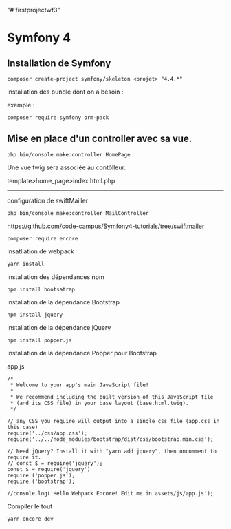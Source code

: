 "# firstprojectwf3" 

# Symfony 4

## Installation de Symfony

```
composer create-project symfony/skeleton <projet> "4.4.*"
```

installation des bundle dont on a besoin :

exemple : 

```
composer require symfony orm-pack
```

## Mise en place d'un controller avec sa vue.

```
php bin/console make:controller HomePage 
````
Une vue twig sera associée au contôlleur.

template>home_page>index.html.php

----- 
configuration de swiftMailler
```
php bin/console make:controller MailController
```

https://github.com/code-campus/Symfony4-tutorials/tree/swiftmailer

```
composer require encore
```
insatllation de webpack 
```
yarn install
```
installation des dépendances npm 
```
npm install bootsatrap
```
installation de la dépendance Bootstrap

```
npm install jquery
```
installation de la dépendance jQuery

```
npm install popper.js
```
installation de la dépendance Popper pour Bootstrap

app.js
```
/*
 * Welcome to your app's main JavaScript file!
 *
 * We recommend including the built version of this JavaScript file
 * (and its CSS file) in your base layout (base.html.twig).
 */

// any CSS you require will output into a single css file (app.css in this case)
require('../css/app.css');
require('../../node_modules/bootstrap/dist/css/bootstrap.min.css');

// Need jQuery? Install it with "yarn add jquery", then uncomment to require it.
// const $ = require('jquery');
const $ = require('jquery')
require ('popper.js');
require ('bootstrap');

//console.log('Hello Webpack Encore! Edit me in assets/js/app.js');

```
Compiler le tout
```
yarn encore dev
```



